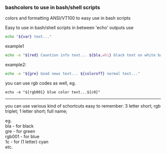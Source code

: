 ### bashcolors to use in bash/shell scripts
colors and formatting ANSI/VT100 to easy use in bash scripts

Easy to use in bash/shell scripts in between 'echo' outputs
use
``` bash
echo "${var} text..."
```

example1
``` bash
echo -e "${red} Cauntion info text... ${bla,whi} black text on white background"
```

example2: 
``` bash
echo -e "${gre} Good news text... ${coloroff} normal text..."
```

you can use rgb codes as well, 
eg.
``` shell
echo -e "${rgb001} blue color text...${c0}"
```

---
you can use various kind of schortcuts easy to remember:
3 letter short;   rgb triplet;    1 letter short;   full name;

eg.  
bla - for black  
gre - for green  
rgb001 - for blue  
1c - for (1 letter) cyan  
etc.
